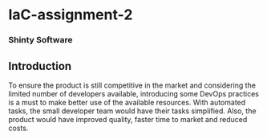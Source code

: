 # IaC-assignment-2

### Shinty Software ###
## Introduction ##
 
To ensure the product is still competitive in the market and considering the limited number of developers available, introducing some DevOps practices is a must to make better use of the available resources. With automated tasks, the small developer team would have their tasks simplified. Also, the product would have improved quality, faster time to market and reduced costs.
